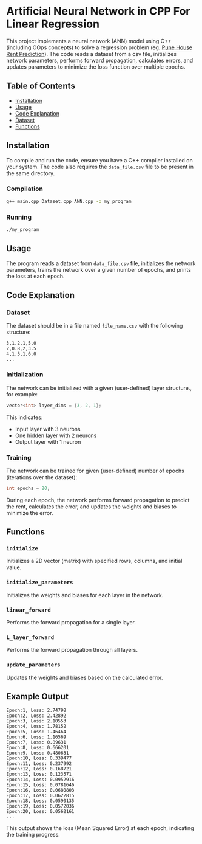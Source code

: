 # Artificial Neural Network in CPP For Linear Regression

This project implements a neural network (ANN) model using C++ (including OOps concepts) to solve a regression problem (eg. [Pune House Rent Prediction](https://www.kaggle.com/datasets/rahulmishra5/pune-house-rent-prediction)). The code reads a dataset from a csv file, initializes network parameters, performs forward propagation, calculates errors, and updates parameters to minimize the loss function over multiple epochs.

## Table of Contents
- [Installation](#installation)
- [Usage](#usage)
- [Code Explanation](#code-explanation)
- [Dataset](#dataset)
- [Functions](#functions)

## Installation

To compile and run the code, ensure you have a C++ compiler installed on your system. The code also requires the `data_file.csv` file to be present in the same directory.

### Compilation
```sh
g++ main.cpp Dataset.cpp ANN.cpp -o my_program
```

### Running
```sh
./my_program
```

## Usage

The program reads a dataset from `data_file.csv` file, initializes the network parameters, trains the network over a given number of epochs, and prints the loss at each epoch.

## Code Explanation

### Dataset
The dataset should be in a file named `file_name.csv` with the following structure:

```
3,1.2,1,5.0
2,0.8,2,3.5
4,1.5,1,6.0
...
```

### Initialization
The network can be initialized with a given (user-defined) layer structure., for example:
```cpp
vector<int> layer_dims = {3, 2, 1};
```
This indicates:
- Input layer with 3 neurons
- One hidden layer with 2 neurons
- Output layer with 1 neuron

### Training
The network can be trained for given (user-defined) number of epochs (iterations over the dataset):
```cpp
int epochs = 20;
```
During each epoch, the network performs forward propagation to predict the rent, calculates the error, and updates the weights and biases to minimize the error.

## Functions

### `initialize`
Initializes a 2D vector (matrix) with specified rows, columns, and initial value.

### `initialize_parameters`
Initializes the weights and biases for each layer in the network.

### `linear_forward`
Performs the forward propagation for a single layer.

### `L_layer_forward`
Performs the forward propagation through all layers.

### `update_parameters`
Updates the weights and biases based on the calculated error.

## Example Output
```
Epoch:1, Loss: 2.74798
Epoch:2, Loss: 2.42892
Epoch:3, Loss: 2.10553
Epoch:4, Loss: 1.78152
Epoch:5, Loss: 1.46464
Epoch:6, Loss: 1.16569
Epoch:7, Loss: 0.89631
Epoch:8, Loss: 0.666201
Epoch:9, Loss: 0.480631
Epoch:10, Loss: 0.339477
Epoch:11, Loss: 0.237992
Epoch:12, Loss: 0.168721
Epoch:13, Loss: 0.123571
Epoch:14, Loss: 0.0952916
Epoch:15, Loss: 0.0781646
Epoch:16, Loss: 0.0680803
Epoch:17, Loss: 0.0622815
Epoch:18, Loss: 0.0590135
Epoch:19, Loss: 0.0572036
Epoch:20, Loss: 0.0562161
...
```

This output shows the loss (Mean Squared Error) at each epoch, indicating the training progress.
